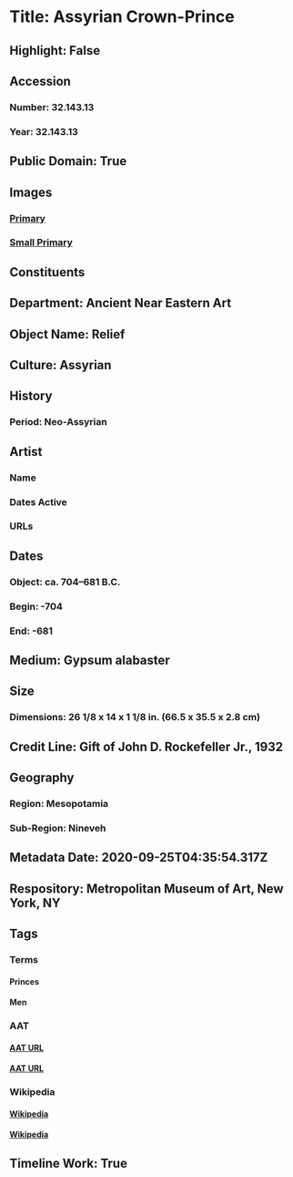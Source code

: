 # Title: Assyrian Crown-Prince
## Highlight: False
## Accession
### Number: 32.143.13
### Year: 32.143.13
## Public Domain: True
## Images
### [Primary](https://images.metmuseum.org/CRDImages/an/original/DP-13006-005.jpg)
### [Small Primary](https://images.metmuseum.org/CRDImages/an/web-large/DP-13006-005.jpg)
## Constituents
## Department: Ancient Near Eastern Art
## Object Name: Relief
## Culture: Assyrian
## History
### Period: Neo-Assyrian
## Artist
### Name
### Dates Active
### URLs
## Dates
### Object: ca. 704–681 B.C.
### Begin: -704
### End: -681
## Medium: Gypsum alabaster
## Size
### Dimensions: 26 1/8 x 14 x 1 1/8 in. (66.5 x 35.5 x 2.8 cm)
## Credit Line: Gift of John D. Rockefeller Jr., 1932
## Geography
### Region: Mesopotamia
### Sub-Region: Nineveh
## Metadata Date: 2020-09-25T04:35:54.317Z
## Respository: Metropolitan Museum of Art, New York, NY
## Tags
### Terms
#### Princes
#### Men
### AAT
#### [AAT URL](http://vocab.getty.edu/page/aat/300025482)
#### [AAT URL](http://vocab.getty.edu/page/aat/300025928)
### Wikipedia
#### [Wikipedia]()
#### [Wikipedia]()
## Timeline Work: True